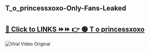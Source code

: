 
 ## T_o_princessxoxo-Only-Fans-Leaked

# <h2><a href="https://clipsfans.com/T_o_princessxoxo&ref=git">🔗 Click to LINKS ⏩⏩ 👉 🟢 T o princessxoxo </a></h2>

<a href="https://clipsfans.com/T_o_princessxoxo&ref=git" rel="nofollow" data-target="animated-image.originalLink"><img src="https://i.ibb.co.com/xMMVF88/686577567.gif" alt="Viral Video Original" style="max-width: 100%; display: inline-block;" data-target="animated-image.originalImage"></a>
